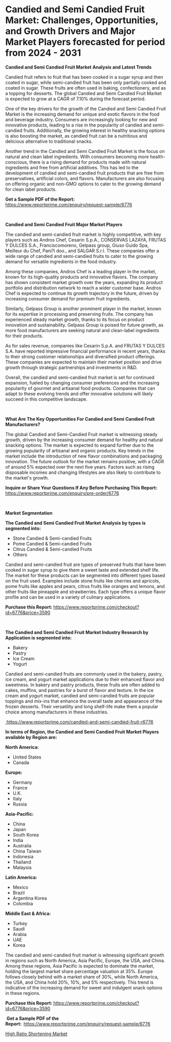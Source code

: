 <p><h1>Candied and Semi Candied Fruit Market: Challenges, Opportunities, and Growth Drivers and Major Market Players forecasted for period from 2024 - 2031</h1></p><p><strong>Candied and Semi Candied Fruit Market Analysis and Latest Trends</strong></p>
<p><p>Candied fruit refers to fruit that has been cooked in a sugar syrup and then coated in sugar, while semi-candied fruit has been only partially cooked and coated in sugar. These fruits are often used in baking, confectionery, and as a topping for desserts. The global Candied and Semi Candied Fruit Market is expected to grow at a CAGR of 7.10% during the forecast period.</p><p>One of the key drivers for the growth of the Candied and Semi Candied Fruit Market is the increasing demand for unique and exotic flavors in the food and beverage industry. Consumers are increasingly looking for new and innovative products, leading to a rise in the popularity of candied and semi-candied fruits. Additionally, the growing interest in healthy snacking options is also boosting the market, as candied fruit can be a nutritious and delicious alternative to traditional snacks.</p><p>Another trend in the Candied and Semi Candied Fruit Market is the focus on natural and clean label ingredients. With consumers becoming more health-conscious, there is a rising demand for products made with natural ingredients and free from artificial additives. This has led to the development of candied and semi-candied fruit products that are free from preservatives, artificial colors, and flavors. Manufacturers are also focusing on offering organic and non-GMO options to cater to the growing demand for clean label products.</p></p>
<p><strong>Get a Sample PDF of the Report:&nbsp;</strong> <a href="https://www.reportprime.com/enquiry/request-sample/6776">https://www.reportprime.com/enquiry/request-sample/6776</a></p>
<p>&nbsp;</p>
<p><strong>Candied and Semi Candied Fruit Major Market Players</strong></p>
<p><p>The candied and semi-candied fruit market is highly competitive, with key players such as Andros Chef, Cesarin S.p.A., CONSERVAS LAZAYA, FRUTAS Y DULCES S.A., Franciscomoreno, Gelpass group, Giuso Guido Spa, Meilleur du Chef, Pani?i doo., and SALGAR S.r.l. These companies offer a wide range of candied and semi-candied fruits to cater to the growing demand for versatile ingredients in the food industry.</p><p>Among these companies, Andros Chef is a leading player in the market, known for its high-quality products and innovative flavors. The company has shown consistent market growth over the years, expanding its product portfolio and distribution network to reach a wider customer base. Andros Chef is expected to continue its growth trajectory in the future, driven by increasing consumer demand for premium fruit ingredients.</p><p>Similarly, Gelpass Group is another prominent player in the market, known for its expertise in processing and preserving fruits. The company has experienced steady market growth, thanks to its focus on product innovation and sustainability. Gelpass Group is poised for future growth, as more food manufacturers are seeking natural and clean-label ingredients for their products.</p><p>As for sales revenue, companies like Cesarin S.p.A. and FRUTAS Y DULCES S.A. have reported impressive financial performance in recent years, thanks to their strong customer relationships and diversified product offerings. These companies are expected to maintain their market position and drive growth through strategic partnerships and investments in R&D.</p><p>Overall, the candied and semi-candied fruit market is set for continued expansion, fueled by changing consumer preferences and the increasing popularity of gourmet and artisanal food products. Companies that can adapt to these evolving trends and offer innovative solutions will likely succeed in this competitive landscape.</p></p>
<p>&nbsp;</p>
<p><strong>What Are The Key Opportunities For Candied and Semi Candied Fruit Manufacturers?</strong></p>
<p><p>The global Candied and Semi-Candied Fruit market is witnessing steady growth, driven by the increasing consumer demand for healthy and natural snacking options. The market is expected to expand further due to the growing popularity of artisanal and organic products. Key trends in the market include the introduction of new flavor combinations and packaging innovation. The future outlook for the market remains positive, with a CAGR of around 5% expected over the next five years. Factors such as rising disposable incomes and changing lifestyles are also likely to contribute to the market's growth.</p></p>
<p><strong>Inquire or Share Your Questions If Any Before Purchasing This Report:</strong> <a href="https://www.reportprime.com/enquiry/pre-order/6776">https://www.reportprime.com/enquiry/pre-order/6776</a></p>
<p>&nbsp;</p>
<p><strong>Market Segmentation</strong></p>
<p><strong>The Candied and Semi Candied Fruit Market Analysis by types is segmented into:</strong></p>
<p><ul><li>Stone Candied & Semi-candied Fruits</li><li>Pome Candied & Semi-candied Fruits</li><li>Citrus Candied & Semi-candied Fruits</li><li>Others</li></ul></p>
<p><p>Candied and semi-candied fruit are types of preserved fruits that have been cooked in sugar syrup to give them a sweet taste and extended shelf life. The market for these products can be segmented into different types based on the fruit used. Examples include stone fruits like cherries and apricots, pome fruits like apples and pears, citrus fruits like oranges and lemons, and other fruits like pineapple and strawberries. Each type offers a unique flavor profile and can be used in a variety of culinary applications.</p></p>
<p><strong>Purchase this Report:&nbsp;</strong><a href="https://www.reportprime.com/checkout?id=6776&price=3590">https://www.reportprime.com/checkout?id=6776&price=3590</a></p>
<p>&nbsp;</p>
<p><strong>The Candied and Semi Candied Fruit Market Industry Research by Application is segmented into:</strong></p>
<p><ul><li>Bakery</li><li>Pastry</li><li>Ice Cream</li><li>Yogurt</li></ul></p>
<p><p>Candied and semi-candied fruits are commonly used in the bakery, pastry, ice cream, and yogurt market applications due to their enhanced flavor and sweetness. In bakery and pastry products, these fruits are often added to cakes, muffins, and pastries for a burst of flavor and texture. In the ice cream and yogurt market, candied and semi-candied fruits are popular toppings and mix-ins that enhance the overall taste and appearance of the frozen desserts. Their versatility and long shelf-life make them a popular choice among manufacturers in these industries.</p></p>
<p><a href="https://www.reportprime.com/candied-and-semi-candied-fruit-r6776">&nbsp;https://www.reportprime.com/candied-and-semi-candied-fruit-r6776</a></p>
<p><strong>In terms of Region, the Candied and Semi Candied Fruit Market Players available by Region are:</strong></p>
<p>
    <p> <strong> North America: </strong>
        <ul>
            <li>United States</li>
            <li>Canada</li>
        </ul>
        </p> 
    <p> <strong> Europe: </strong>
        <ul>
            <li>Germany</li>
            <li>France</li>
            <li>U.K.</li>
            <li>Italy</li>
            <li>Russia</li>
        </ul>
        </p> 
    <p> <strong> Asia-Pacific: </strong>
        <ul>
            <li>China</li>
            <li>Japan</li>
            <li>South Korea</li>
            <li>India</li>
            <li>Australia</li>
            <li>China Taiwan</li>
            <li>Indonesia</li>
            <li>Thailand</li>
            <li>Malaysia</li>
        </ul>
        </p> 
    <p> <strong> Latin America: </strong>
        <ul>
            <li>Mexico</li>
            <li>Brazil</li>
            <li>Argentina Korea</li>
            <li>Colombia</li>
        </ul>
        </p> 
    <p> <strong> Middle East & Africa: </strong>
        <ul>
            <li>Turkey</li>
            <li>Saudi</li>
            <li>Arabia</li>
            <li>UAE</li>
            <li>Korea</li>
        </ul>
    </p>
    </p>
<p><p>The candied and semi-candied fruit market is witnessing significant growth in regions such as North America, Asia Pacific, Europe, the USA, and China. Among these regions, Asia Pacific is expected to dominate the market, holding the largest market share percentage valuation at 35%. Europe follows closely behind with a market share of 30%, while North America, the USA, and China hold 20%, 10%, and 5% respectively. This trend is indicative of the increasing demand for sweet and indulgent snack options in these regions.</p></p>
<p><strong>Purchase this Report: </strong><a href="https://www.reportprime.com/checkout?id=6776&price=3590">https://www.reportprime.com/checkout?id=6776&price=3590</a></p>
<p>&nbsp;<strong>Get a Sample PDF of the Report:&nbsp;&nbsp;</strong><a href="https://www.reportprime.com/enquiry/request-sample/6776">https://www.reportprime.com/enquiry/request-sample/6776</a></p>
<p><strong></strong></p>
<p><p><a href="https://github.com/JameTravis/Market-Research-Report-List-4/blob/main/high-ratio-shortening-market.md">High Ratio Shortening Market</a></p></p>
